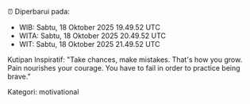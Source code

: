 ⏰ Diperbarui pada:
- WIB: Sabtu, 18 Oktober 2025 19.49.52 UTC
- WITA: Sabtu, 18 Oktober 2025 20.49.52 UTC
- WIT: Sabtu, 18 Oktober 2025 21.49.52 UTC

Kutipan Inspiratif:
"Take chances, make mistakes. That's how you grow. Pain nourishes your courage. You have to fail in order to practice being brave."


Kategori: motivational

